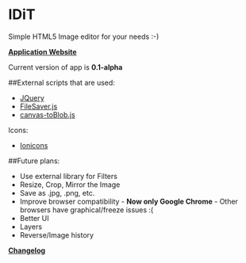 # IDiT
Simple HTML5 Image editor for your needs :-)

**[Application Website](http://idit.captainjkob.tk)**

Current version of app is **0.1-alpha**

##External scripts that are used:
* [JQuery](http://jquery.com/download/)
* [FileSaver.js](https://github.com/eligrey/FileSaver.js/)
* [canvas-toBlob.js](https://github.com/eligrey/canvas-toBlob.js)

Icons:
* [Ionicons](http://ionicons.com/) 

##Future plans:
* Use external library for Filters
* Resize, Crop, Mirror the Image
* Save as .jpg, .png, etc.
* Improve browser compatibility - **Now only Google Chrome** - Other browsers have graphical/freeze issues :(
* Better UI
* Layers
* Reverse/Image history

**[Changelog](https://github.com/CaptainJKoB/IDiT/blob/master/CHANGELOG)**
